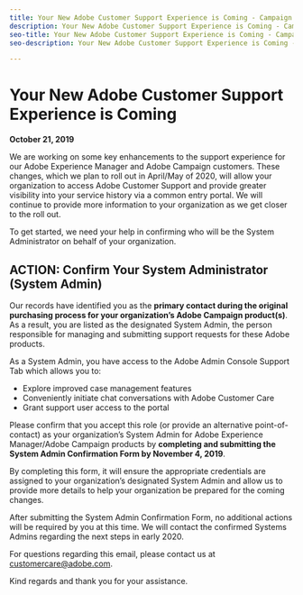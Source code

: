 ```yaml
---
title: Your New Adobe Customer Support Experience is Coming - Campaign deploy contact
description: Your New Adobe Customer Support Experience is Coming - Campaign deploy contact
seo-title: Your New Adobe Customer Support Experience is Coming - Campaign deploy contact
seo-description: Your New Adobe Customer Support Experience is Coming - Campaign deploy contact

---
```


# Your New Adobe Customer Support Experience is Coming 

**October 21, 2019**

We are working on some key enhancements to the support experience for our Adobe Experience Manager and Adobe Campaign customers. These changes, which we plan to roll out in April/May of 2020, will allow your organization to access Adobe Customer Support and provide greater visibility into your service history via a common entry portal. We will continue to provide more information to your organization as we get closer to the roll out.  

To get started, we need your help in confirming who will be the System Administrator on behalf of your organization. 

## ACTION: Confirm Your System Administrator (System Admin) 

Our records have identified you as the **primary contact during the original purchasing process for your organization’s Adobe Campaign product(s)**. As a result, you are listed as the designated System Admin, the person responsible for managing and submitting support requests for these Adobe products.  

As a System Admin, you have access to the Adobe Admin Console Support Tab which allows you to:  

* Explore improved case management features 
* Conveniently initiate chat conversations with Adobe Customer Care 
* Grant support user access to the portal 

Please confirm that you accept this role (or provide an alternative point-of-contact) as your organization’s System Admin for Adobe Experience Manager/Adobe Campaign products by **completing and submitting the System Admin Confirmation Form by November 4, 2019**. 

By completing this form, it will ensure the appropriate credentials are assigned to your organization’s designated System Admin and allow us to provide more details to help your organization be prepared for the coming changes. 

After submitting the System Admin Confirmation Form, no additional actions will be required by you at this time.  We will contact the confirmed Systems Admins regarding the next steps in early 2020.   

For questions regarding this email, please contact us at customercare@adobe.com. 

Kind regards and thank you for your assistance. 
